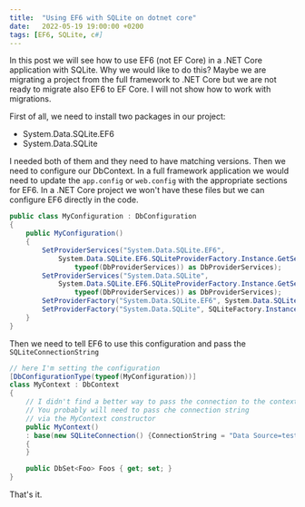 ```yaml
---
title:  "Using EF6 with SQLite on dotnet core"
date:   2022-05-19 19:00:00 +0200
tags: [EF6, SQLite, c#]
---
```


In this post we will see how to use EF6 (not EF Core) in a .NET Core application with SQLite. Why we would like to do this? Maybe we are migrating a project from the full framework to .NET Core but we are not ready to migrate also EF6 to EF Core. I will not show how to work with migrations.

First of all, we need to install two packages in our project:
- System.Data.SQLite.EF6
- System.Data.SQLite

<!-- truncate -->

I needed both of them and they need to have matching versions. Then we need to configure our DbContext. In a full framework application we would need to update the `app.config` or `web.config` with the appropriate sections for EF6. In a .NET Core project we won't have these files but we can configure EF6 directly in the code.

```csharp
public class MyConfiguration : DbConfiguration
{
    public MyConfiguration()
    {
        SetProviderServices("System.Data.SQLite.EF6",
            System.Data.SQLite.EF6.SQLiteProviderFactory.Instance.GetService(
                typeof(DbProviderServices)) as DbProviderServices);
        SetProviderServices("System.Data.SQLite",
            System.Data.SQLite.EF6.SQLiteProviderFactory.Instance.GetService(
                typeof(DbProviderServices)) as DbProviderServices);
        SetProviderFactory("System.Data.SQLite.EF6", System.Data.SQLite.EF6.SQLiteProviderFactory.Instance);
        SetProviderFactory("System.Data.SQLite", SQLiteFactory.Instance);
    }
}
```

Then we need to tell EF6 to use this configuration and pass the `SQLiteConnectionString`

```csharp
// here I'm setting the configuration
[DbConfigurationType(typeof(MyConfiguration))]
class MyContext : DbContext
{
    // I didn't find a better way to pass the connection to the context. 
    // You probably will need to pass che connection string 
    // via the MyContext constructor
    public MyContext() 
    : base(new SQLiteConnection() {ConnectionString = "Data Source=test.db"}, true)
    {
    }

    public DbSet<Foo> Foos { get; set; }
}
```

That's it. 
